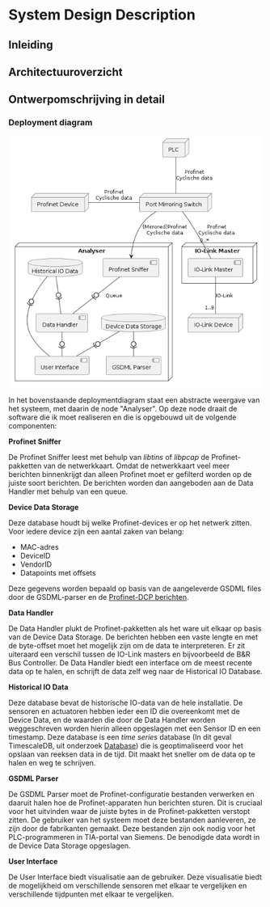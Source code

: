 # System Design Description

## Inleiding





## Architectuuroverzicht





## Ontwerpomschrijving in detail

### Deployment diagram

![](../../out/docs/development/deployment/Deployment_diagram.png)

In het bovenstaande deploymentdiagram staat een abstracte weergave van het systeem, met daarin de node "Analyser". Op deze node draait de software die ik moet realiseren en die is opgebouwd uit de volgende componenten:

**Profinet Sniffer**

De Profinet Sniffer leest met behulp van *libtins* of *libpcap* de Profinet-pakketten van de netwerkkaart. Omdat de netwerkkaart veel meer berichten binnenkrijgt dan alleen Profinet moet er gefilterd worden op de juiste soort berichten. De berichten worden dan aangeboden aan de Data Handler met behulp van een queue. 

**Device Data Storage**

Deze database houdt bij welke Profinet-devices er op het netwerk zitten. Voor iedere device zijn een aantal zaken van belang:

- MAC-adres
- DeviceID
- VendorID
- Datapoints met offsets

Deze gegevens worden bepaald op basis van de aangeleverde GSDML files door de GSDML-parser en de [Profinet-DCP berichten](../research/profinet-io-link.markdown#data-offsets). 

**Data Handler**

De Data Handler plukt de Profinet-pakketten als het ware uit elkaar op basis van de Device Data Storage. De berichten hebben een vaste lengte en met de byte-offset moet het mogelijk zijn om de data te interpreteren. Er zit uiteraard een verschil tussen de IO-Link masters en bijvoorbeeld de B&R Bus Controller. De Data Handler biedt een interface om de meest recente data op te halen, en schrijft de data zelf weg naar de Historical IO Database.

**Historical IO Data**

Deze database bevat de historische IO-data van de hele installatie. De sensoren en actuatoren hebben ieder een ID die overeenkomt met de Device Data, en de waarden die door de Data Handler worden weggeschreven worden hierin alleen opgeslagen met een Sensor ID en een timestamp. Deze database is een *time series* database (In dit geval TimescaleDB, uit onderzoek [Database](../research/database.markdown#conclusie)) die is geoptimaliseerd voor het opslaan van reeksen data in de tijd. Dit maakt het sneller om de data op te halen en weg te schrijven.

**GSDML Parser**

De GSDML Parser moet de Profinet-configuratie bestanden verwerken en daaruit halen hoe de Profinet-apparaten hun berichten sturen. Dit is cruciaal voor het uitvinden waar de juiste bytes in de Profinet-pakketten verstopt zitten. De gebruiker van het systeem moet deze bestanden aanleveren, ze zijn door de fabrikanten gemaakt. Deze bestanden zijn ook nodig voor het PLC-programmeren in TIA-portal van Siemens. De benodigde data wordt in de Device Data Storage opgeslagen.

**User Interface**

De User Interface biedt visualisatie aan de gebruiker. Deze visualisatie biedt de mogelijkheid om verschillende sensoren met elkaar te vergelijken en verschillende tijdpunten met elkaar te vergelijken. 